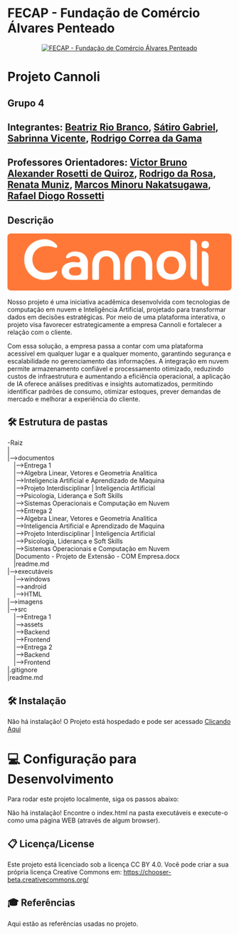 
# FECAP - Fundação de Comércio Álvares Penteado

<p align="center">
<a href= "https://www.fecap.br/"><img src="https://encrypted-tbn0.gstatic.com/images?q=tbn:ANd9GcRhZPrRa89Kma0ZZogxm0pi-tCn_TLKeHGVxywp-LXAFGR3B1DPouAJYHgKZGV0XTEf4AE&usqp=CAU" alt="FECAP - Fundação de Comércio Álvares Penteado" border="0"></a>
</p>

# Projeto Cannoli

## Grupo 4

## Integrantes: <a href="https://www.linkedin.com/in/biaib/">Beatriz Rio Branco</a>, <a href="https://www.linkedin.com/in/s%C3%A1tiro-gabriel-27081430b/">Sátiro Gabriel</a>, <a href="https://www.linkedin.com/in/sabrinna-vicente-049225306/">Sabrinna Vicente</a>, <a href="https://www.linkedin.com/in/rodrigocgama04/">Rodrigo Correa da Gama</a>

## Professores Orientadores: <a href="https://www.linkedin.com/in/victorbarq/">Victor Bruno Alexander Rosetti de Quiroz</a>, <a href="https://www.linkedin.com/in/rodrigo-da-rosa-phd/">Rodrigo da Rosa</a>, <a href="https://www.linkedin.com/in/remuniz/">Renata Muniz</a>, <a href="https://www.linkedin.com/in/marcosminorunakatsugawa/">Marcos Minoru Nakatsugawa</a>, <a href="https://www.linkedin.com/in/rafael-diogo-rossetti/">Rafael Diogo Rossetti </a>

## Descrição

<p align="center">
<img src="imagens/CannoliFoods.png" alt="Cannoli" border="0">
</p>

Nosso projeto é uma iniciativa acadêmica desenvolvida com tecnologias de computação em nuvem e Inteligência Artificial, projetado para transformar dados em decisões estratégicas. Por meio de uma plataforma interativa, o projeto visa favorecer estrategicamente a empresa Cannoli e fortalecer a relação com o cliente.

Com essa solução, a empresa passa a contar com uma plataforma acessível em qualquer lugar e a qualquer momento, garantindo segurança e escalabilidade no gerenciamento das informações. A integração em nuvem permite armazenamento confiável e processamento otimizado, reduzindo custos de infraestrutura e aumentando a eficiência operacional, a aplicação de IA oferece análises preditivas e insights automatizados, permitindo identificar padrões de consumo, otimizar estoques, prever demandas de mercado e melhorar a experiência do cliente.

## 🛠 Estrutura de pastas

-Raiz<br>
|<br>
|-->documentos<br>
  &emsp;|-->Entrega 1<br>
    &emsp;|-->Algebra Linear, Vetores e Geometria Analitica<br>
    &emsp;|-->Inteligencia Artificial e Aprendizado de Maquina<br>
    &emsp;|-->Projeto Interdisciplinar | Inteligencia Artificial<br>
    &emsp;|-->Psicologia, Liderança e Soft Skills<br>
    &emsp;|-->Sistemas Operacionais e Computação em Nuvem<br>
  &emsp;|-->Entrega 2<br>
    &emsp;|-->Algebra Linear, Vetores e Geometria Analitica<br>
    &emsp;|-->Inteligencia Artificial e Aprendizado de Maquina<br>
    &emsp;|-->Projeto Interdisciplinar | Inteligencia Artificial<br>
    &emsp;|-->Psicologia, Liderança e Soft Skills<br>
    &emsp;|-->Sistemas Operacionais e Computação em Nuvem<br>
  &emsp;|Documento - Projeto de Extensão - COM Empresa.docx<br>
  &emsp;|readme.md<br>
|-->executáveis<br>
  &emsp;|-->windows<br>
  &emsp;|-->android<br>
  &emsp;|-->HTML<br>
|-->imagens<br>
|-->src<br>
  &emsp;|-->Entrega 1<br>
    &emsp;|-->assets<br>
    &emsp;|-->Backend<br>
    &emsp;|-->Frontend<br>
  &emsp;|-->Entrega 2<br>
    &emsp;|-->Backend<br>
    &emsp;|-->Frontend<br>
|.gitignore<br>
|readme.md<br>

## 🛠 Instalação

Não há instalação! O Projeto está hospedado e pode ser acessado <a href="https://dashboard-bcb.streamlit.app/">Clicando Aqui</a>

# 💻 Configuração para Desenvolvimento

Para rodar este projeto localmente, siga os passos abaixo:

Não há instalação!
Encontre o index.html na pasta executáveis e execute-o como uma página WEB (através de algum browser).

## 📋 Licença/License
Este projeto está licenciado sob a licença CC BY 4.0.
Você pode criar a sua própria licença Creative Commons em: https://chooser-beta.creativecommons.org/

## 🎓 Referências

Aqui estão as referências usadas no projeto.

